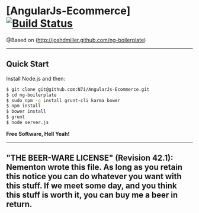 # [AngularJs-Ecommerce][![Build Status](https://api.travis-ci.org/ngbp/ngbp.png?branch=v0.3.2-release)](https://travis-ci.org/ngbp/ngbp)

@Based on (http://joshdmiller.github.com/ng-boilerplate) 

***

## Quick Start

Install Node.js and then:

```sh
$ git clone git@github.com:N7i/AngularJs-Ecommerce.git
$ cd ng-boilerplate
$ sudo npm -g install grunt-cli karma bower
$ npm install
$ bower install
$ grunt
$ node server.js
```
**Free Software, Hell Yeah!**


 ----------------------------------------------------------------------------
 "THE BEER-WARE LICENSE" (Revision 42.1):
  Nementon wrote this file. As long as you retain this notice you
  can do whatever you want with this stuff. If we meet some day, and you think
  this stuff is worth it, you can buy me a beer in return.
 ----------------------------------------------------------------------------

